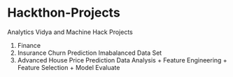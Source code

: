 # Hackthon-Projects
Analytics Vidya and Machine Hack Projects
01. Finance 
02. Insurance Churn Prediction Imabalanced Data Set
03. Advanced House Price Prediction Data Analysis + Feature Engineering +  Feature Selection + Model Evaluate
